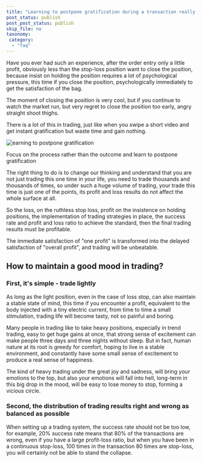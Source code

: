 ```yaml
---
title: "Learning to postpone gratification during a transaction really makes a difference!"
post_status: publish
post_post_status: publish
skip_file: no
taxonomy:
 category: 
  - "faq"
---
```


Have you ever had such an experience, after the order entry only a little profit, obviously less than the stop-loss position want to close the position, because insist on holding the position requires a lot of psychological pressure, this time if you close the position, psychologically immediately to get the satisfaction of the bag.

The moment of closing the position is very cool, but if you continue to watch the market run, but very regret to close the position too early, angry straight shoot thighs.

There is a lot of this in trading, just like when you swipe a short video and get instant gratification but waste time and gain nothing.

![earning to postpone gratification](https://cdn.fendou.la/tuoss/postpone-gratification.jpg)

Focus on the process rather than the outcome and learn to postpone gratification

The right thing to do is to change our thinking and understand that you are not just trading this one time in your life, you need to trade thousands and thousands of times, so under such a huge volume of trading, your trade this time is just one of the points, its profit and loss results do not affect the whole surface at all.

So the loss, on the ruthless stop loss, profit on the insistence on holding positions, the implementation of trading strategies in place, the success rate and profit and loss ratio to achieve the standard, then the final trading results must be profitable.

The immediate satisfaction of "one profit" is transformed into the delayed satisfaction of "overall profit", and trading will be unbeatable.

## How to maintain a good mood in trading?

### First, it's simple - trade lightly

As long as the light position, even in the case of loss stop, can also maintain a stable state of mind, this time if you encounter a profit, equivalent to the body injected with a tiny electric current, from time to time a small stimulation, trading life will become tasty, not so painful and boring.

Many people in trading like to take heavy positions, especially in trend trading, easy to get huge gains at once, that strong sense of excitement can make people three days and three nights without sleep. But in fact, human nature at its root is greedy for comfort, hoping to live in a stable environment, and constantly have some small sense of excitement to produce a real sense of happiness.

The kind of heavy trading under the great joy and sadness, will bring your emotions to the top, but also your emotions will fall into hell, long-term in this big drop in the mood, will be easy to lose money to stop, forming a vicious circle.

### Second, the distribution of trading results right and wrong as balanced as possible

When setting up a trading system, the success rate should not be too low, for example, 20% success rate means that 80% of the transactions are wrong, even if you have a large profit-loss ratio, but when you have been in a continuous stop-loss, 100 times in the transaction 80 times are stop-loss, you will certainly not be able to stand the collapse.
